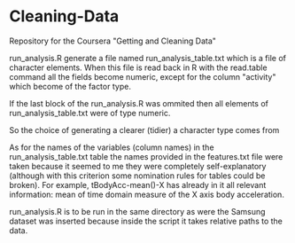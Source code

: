 # Cleaning-Data
Repository for the Coursera "Getting and Cleaning Data"

run_analysis.R generate a file named run_analysis_table.txt which is a file of character elements.
When this file is read back in R with the read.table command all the fields become numeric, except for the column "activity" which become of the factor type.

If the last block of the run_analysis.R was ommited then all elements of run_analysis_table.txt were of type numeric.

So the choice of generating a clearer (tidier) a character type comes from  

As for the names of the variables (column names) in the run_analysis_table.txt table the names provided in the features.txt file were taken because it seemed to me they were completely self-explanatory (although with this criterion some nomination rules for tables could be broken). For example, tBodyAcc-mean()-X has already in it all relevant information: mean of time domain measure of the X axis body acceleration.

run_analysis.R is to be run in the same directory as were the Samsung dataset was inserted because inside the script it takes relative paths to the data. 
